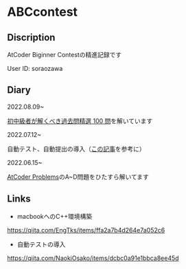 # ABCcontest

## Discription
AtCoder Biginner Contestの精進記録です

User ID: soraozawa

## Diary

2022.08.09~

[初中級者が解くべき過去問精選 100 問](https://qiita.com/e869120/items/eb50fdaece12be418faa#2-3-%E5%88%86%E9%87%8E%E5%88%A5%E5%88%9D%E4%B8%AD%E7%B4%9A%E8%80%85%E3%81%8C%E8%A7%A3%E3%81%8F%E3%81%B9%E3%81%8D%E9%81%8E%E5%8E%BB%E5%95%8F%E7%B2%BE%E9%81%B8-100-%E5%95%8F)を解いています

2022.07.12~

自動テスト、自動提出の導入（[この記事](https://qiita.com/NaokiOsako/items/dcbc0a91e1bbca8ee45d)を参考に）

2022.06.15~

[AtCoder Problems](https://kenkoooo.com/atcoder/#/table)のA~D問題をひたすら解いてます

## Links
- macbookへのC++環境構築

https://qiita.com/EngTks/items/ffa2a7b4d264e7a052c6

- 自動テストの導入

https://qiita.com/NaokiOsako/items/dcbc0a91e1bbca8ee45d


